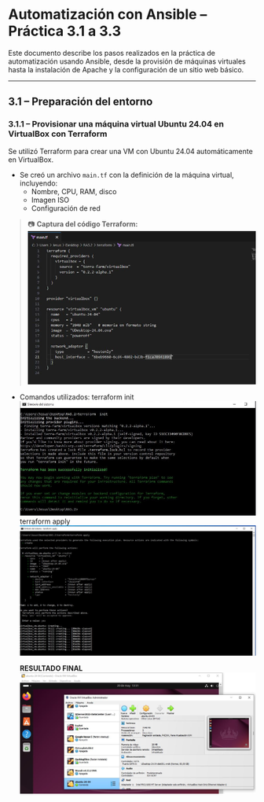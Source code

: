 # Automatización con Ansible – Práctica 3.1 a 3.3

Este documento describe los pasos realizados en la práctica de automatización usando Ansible, desde la provisión de máquinas virtuales hasta la instalación de Apache y la configuración de un sitio web básico.

---

## 3.1 – Preparación del entorno

### 3.1.1 – Provisionar una máquina virtual Ubuntu 24.04 en VirtualBox con Terraform

Se utilizó Terraform para crear una VM con Ubuntu 24.04 automáticamente en VirtualBox.

- Se creó un archivo `main.tf` con la definición de la máquina virtual, incluyendo:
  - Nombre, CPU, RAM, disco
  - Imagen ISO
  - Configuración de red

> 📷 **Captura del código Terraform:**
> ![](3.1-Capturas/maintf.JPG)
- Comandos utilizados:
  terraform init
  ![](3.1-Capturas/terraform_init.JPG)
  terraform apply
  ![](/img/terraformapply.JPG)

  **RESULTADO FINAL**
  ![](3.1-Capturas/terrafuncionando.JPG)
